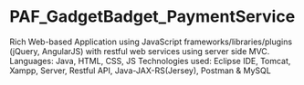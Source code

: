 # PAF_GadgetBadget_PaymentService
Rich Web-based Application using JavaScript frameworks/libraries/plugins (jQuery, AngularJS) with restful web services using server side MVC.
Languages: Java, HTML, CSS, JS
Technologies used: Eclipse IDE, Tomcat, Xampp, Server, Restful API, Java-JAX-RS(Jersey), Postman & MySQL
